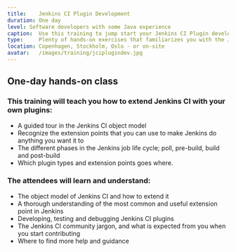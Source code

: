 ```yaml
---
title:    Jenkins CI Plugin Development
duration: One day
level: Software developers with some Java experience
caption:  Use this training to jump start your Jenkins CI Plugin development
type:     Plenty of hands-on exercises that familiarizes you with the Jenkins CI object model and the most commonly used extension points
location: Copenhagen, Stockholm, Oslo - or on-site
avatar:   /images/training/jciplugindev.jpg
---
```


## One-day hands-on class

### This training will teach you how to extend Jenkins CI with your own plugins:
* A guided tour in the Jenkins CI object model
* Recognize the extension points that you can use to make Jenkins do anything you want it to
* The different phases in the Jenkins job life cycle; poll, pre-build, build and post-build
* Which plugin types and extension points goes where.

### The attendees will learn and understand:
* The object model of Jenkins CI and how to extend it
* A thorough understanding of the most common and useful extension point in Jenkins
* Developing, testing and debugging Jenkins CI plugins
* The Jenkins CI community jargon, and what is expected from you when you start contributing
* Where to find more help and guidance
